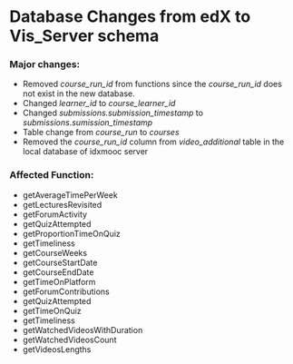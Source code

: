 # Database Changes from edX to Vis_Server schema

### Major changes:
- Removed _course_run_id_ from functions since the _course_run_id_ does not exist in the new database.
- Changed _learner_id_ to _course_learner_id_ 
- Changed _submissions.submission_timestamp_ to _submissions.sumission_timestamp_
- Table change from _course_run_ to _courses_
- Removed the _course_run_id_ column from _video_additional_ table in the local database of idxmooc server

### Affected Function:
* getAverageTimePerWeek
* getLecturesRevisited
* getForumActivity
* getQuizAttempted
* getProportionTimeOnQuiz
* getTimeliness
* getCourseWeeks
* getCourseStartDate
* getCourseEndDate
* getTimeOnPlatform
* getForumContributions
* getQuizAttempted
* getTimeOnQuiz
* getTimeliness
* getWatchedVideosWithDuration
* getWatchedVideosCount
* getVideosLengths
